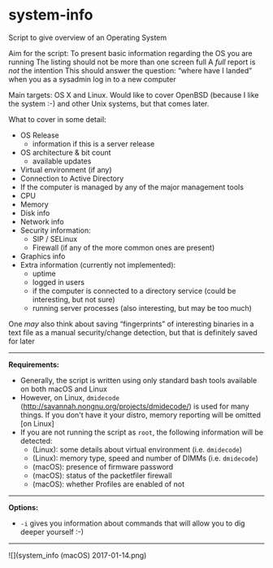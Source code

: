 # system-info
Script to give overview of an Operating System

Aim for the script:
To present basic information regarding the OS you are running
The listing should not be more than one screen full
A *full* report is *not* the intention
This should answer the question: “where have I landed” when you as a sysadmin log in to a new computer

Main targets: OS X and Linux. Would like to cover OpenBSD (because I like the system :-) and other Unix systems, but that comes later.

What to cover in some detail:

* OS Release
	* information if this is a server release
* OS architecture & bit count
	* available updates
* Virtual environment (if any)
* Connection to Active Directory
* If the computer is managed by any of the major management tools
* CPU
* Memory
* Disk info
* Network info
* Security information:
	* SIP / SELinux
	* Firewall (if any of the more common ones are present)
* Graphics info
* Extra information (currently not implemented):
	* uptime
	* logged in users
	* if the computer is connected to a directory service (could be interesting, but not sure)
	* running server processes (also interesting, but may be too much)

One *may* also think about saving “fingerprints” of interesting binaries in a text file
as a manual security/change detection, but that is definitely saved for later

-----

**Requirements:**

* Generally, the script is written using only standard bash tools available on both macOS and Linux
* However, on Linux, `dmidecode` (http://savannah.nongnu.org/projects/dmidecode/) is used for many things. If you don't have it your distro, memory reporting will be omitted [on Linux]
* If you are not running the script as `root`, the following information will be detected:
	* (Linux): some details about virtual environment (i.e. `dmidecode`)
	* (Linux): memory type, speed and number of DIMMs (i.e. `dmidecode`)
	* (macOS): presence of firmware password
	* (macOS): status of the packetfiler firewall
	* (macOS): whether Profiles are enabled of not

-----

**Options:**

* `-i` gives you information about commands that will allow you to dig deeper yourself :-)

-----


![](system_info (macOS) 2017-01-14.png)
